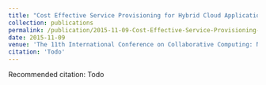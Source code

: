 ```yaml
---
title: "Cost Effective Service Provisioning for Hybrid Cloud Applications"
collection: publications
permalink: /publication/2015-11-09-Cost-Effective-Service-Provisioning-for-Hybrid-Cloud-Applications
date: 2015-11-09
venue: 'The 11th International Conference on Collaborative Computing: Networking, Applications and Worksharing (CollaborateCom 2015)'
citation: 'Todo'
---
```

Recommended citation: Todo